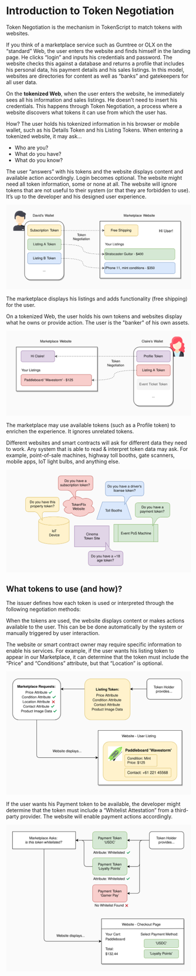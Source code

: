 # Introduction to Token Negotiation

Token Negotiation is the mechanism in TokenScript to match tokens with websites.

If you think of a marketplace service such as Gumtree or OLX on the “standard” Web, the user enters the website and finds himself in the landing page. He clicks “login” and inputs his credentials and password. The website checks this against a database and returns a profile that includes his personal data, his payment details and his sales listings. In this model, websites are directories for content as well as “banks” and gatekeepers for all user data.

On the **tokenized Web**, when the user enters the website, he immediately sees all his information and sales listings. He doesn’t need to insert his credentials. This happens through Token Negotiation, a process where a website discovers what tokens it can use from which the user has.

How? The user holds his tokenized information in his browser or mobile wallet, such as his Details Token and his Listing Tokens. When entering a tokenized website, it may ask…

- Who are you?
- What do you have?
- What do you know?

The user “answers” with his tokens and the website displays content and available action accordingly. Login becomes optional. The website might need all token information, some or none at all. The website will ignore tokens that are not useful to their system (or that they are forbidden to use). It’s up to the developer and his designed user experience.

![david token negotiation example](token-negotiation-david-example.svg)

The marketplace displays his listings and adds functionality (free shipping) for the user.

On a tokenized Web, the user holds his own tokens and websites display what he owns or provide action. The user is the "banker" of his own assets.

![claire token negotiation example](token-negotiation-claire-example.svg)

The marketplace may use available tokens (such as a Profile token) to enrichen the experience. It ignores unrelated tokens.

Different websites and smart contracts will ask for different data they need to work. Any system that is able to read & interpret token data may ask. For example, point-of-sale machines, highway toll booths, gate scanners, mobile apps, IoT light bulbs, and anything else.

![token negotiation permutations](token-negotiation-variations.svg)

## What tokens to use (and how)?

The issuer defines how each token is used or interpreted through the following negotiation methods:

<section data-conref="../TokenNegotiation.dita#negotiation_methods" />

When the tokens are used, the website displays content or makes actions available to the user. This can be be done automatically by the system or manually triggered by user interaction.

The website or smart contract owner may require specific information to enable his services. For example, if the user wants his listing token to appear in our Marketplace, it can determine that the token must include the “Price” and “Conditions” attribute, but that “Location” is optional.

![token negotiation first example](token-negotiation-1.svg)

If the user wants his Payment token to be available, the developer might determine that the token must include a “Whitelist Attestation” from a third-party provider. The website will enable payment actions accordingly.

![token negotiation second example](token-negotiation-2.svg)
